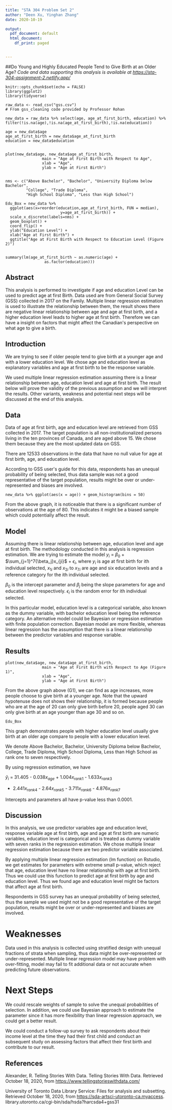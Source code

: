 ```yaml
---
title: "STA 304 Problem Set 2"
author: "Deen Xu, Yinghan Zhang"
date: 2020-10-19

output:
  pdf_document: default
  html_document:
    df_print: paged


---
```

##Do Young and Highly Educated People Tend to Give Birth at an Older Age?
*Code and data supporting this analysis is available at* 
*https://sta-304-assignment-2.netlify.app/*
```{r setup, include=FALSE}
knitr::opts_chunk$set(echo = FALSE)
library(ggplot2)
library(tidyverse)

raw_data <- read_csv("gss.csv") 
# From gss_cleaning code provided by Professor Rohan
```

```{r, include=FALSE}
new_data = raw_data %>% select(age, age_at_first_birth, education) %>% filter(!is.na(age),!is.na(age_at_first_birth),!is.na(education))

age = new_data$age
age_at_first_birth = new_data$age_at_first_birth
education = new_data$education


plot(new_data$age, new_data$age_at_first_birth, 
                main = "Age at First Birth with Respect to Age", 
                xlab = "Age", 
                ylab = "Age at First Birth")


nms <- c("Above Bachelor", "Bachelor", "University Diploma below Bachelor", 
         "College", "Trade Diploma", 
         "High School Diploma", "Less than High School")

Edu_Box = new_data %>% 
  ggplot(aes(x=reorder(education,age_at_first_birth, FUN = median),
                        y=age_at_first_birth)) + 
  scale_x_discrete(labels=nms) +
  geom_boxplot() + 
  coord_flip() + 
  ylab("Education Level") + 
  xlab("Age at First Birth") + 
  ggtitle("Age at First Birth with Respect to Education Level (Figure 2)")


summary(lm(age_at_first_birth ~ as.numeric(age) + 
                 as.factor(education)))

```

## Abstract
This analysis is performed to investigate if age and education Level can be 
used to predict age at first Birth. Data used are from General Social Survey
(GSS) collected in 2017 on the Family. Multiple linear regression estimation 
is used to illustrate the relationship between them, the result shows there are 
negative linear relationship between age and age at first birth, and a higher 
education level leads to higher age at first birth. Therefore we can have a 
insight on factors that might affect the Canadian's perspective on what age to 
give a birth.



## Introduction
We are trying to see if older people tend to give birth at a younger age and 
with a lower education level. We chose age and education level as explanatory 
variables and age at first birth to be the response variable.

We used multiple linear regression estimation assuming there is a linear 
relationship between age, education level and age at first birth. The result 
below will prove the validity of the previous assumption and we will interpret 
the results. Other variants, weakness and potential next steps will be discussed 
at the end of this analysis.


## Data
Data of age at first birth, age and education level are retrieved from GSS 
collected in 2017. The target population is all non-institutionalized persons 
living in the ten provinces of Canada, and are aged above 15. We chose them 
because they are the most updated data on GSS.

There are 12533 observations in the data that have no null value for age at 
first birth, age, and education level.

According to GSS user's guide for this data, respondents has an unequal 
probability of being selected, thus data sample was not a good representative of 
the target population, results might be over or under-represented and biases are
involved.
```{r, echo=FALSE}
new_data %>% ggplot(aes(x = age)) + geom_histogram(bins = 50)
```
From the above graph, it is noticeable that there is a significant number of 
observations at the age of 80. This indicates it might be a biased sample which 
could potentially affect the result.




## Model
Assuming there is linear relationship between age, education level and age at
first birth. The methodology conducted in this analysis is regression estimation.
We are trying to estimate the model 
$y_{i}$ = ${\beta_0}$ + $\sum_{j=1}^7{\beta_j}x_{ji}$ + ${\epsilon_{i}}$,
where $y_{i}$ is age at first birth for ith individual selected, $x_{1i}$ and 
$x_{2i}$ to $x_{7i}$ are age and six education levels and a reference category for
the ith individual selected. 

${\beta_0}$ is the intercept parameter and ${\beta_j}$ being the slope parameters
for age and education level respectively. ${\epsilon_{i}}$ is the random error 
for ith individual selected.

In this particular model, education level is a categorical variable, also known
as the dummy variable, with bachelor education level being the reference category.
An alternative model could be Bayesian or regression estimation with finite 
population correction. Bayesian model are more flexible, whereas linear regression
has the assumption that there is a linear relationship between the predictor 
variables and response variable.


## Results
```{r, echo=FALSE}
plot(new_data$age, new_data$age_at_first_birth, 
                main = "Age at First Birth with Respect to Age (Figure 1)", 
                xlab = "Age", 
                ylab = "Age at First Birth")

```
From the above graph above (G1), we can find as age increases, more people choose
to give birth at a younger age. Note that the upward hypotenuse does not shows 
their relationship, it is formed because people who are at the age of 20 can 
only give birth before 20, people aged 30 can only give birth at an age younger
than age 30 and so on.
```{r, echo=FALSE}
Edu_Box
```
This graph demonstrates people with higher education level usually give birth at
an older age compare to people with a lower education level.

We denote Above Bachelor, Bachelor, University Diploma below Bachelor, College, 
Trade Diploma, High School Diploma, Less than High School as rank one to seven
respectively.

By using regression estimation, we have

$\hat{y}_{i}$ = 31.405 - 0.038$x_{age}$ + 1.004$x_{rank1}$ - 1.633$x_{rank3}$ 
- 2.441$x_{rank4}$ - 2.64$x_{rank5}$ - 3.711$x_{rank6}$ - 4.876$x_{rank7}$ 

Intercepts and parameters all have p-value less than 0.0001.


## Discussion
In this analysis, we use predictor variables age and education level, response
variable age at first birth, age and age at first birth are numeric variables,
education level is categorical and is treated as dummy variable with seven ranks
in the regression estimation. We chose multiple linear regression estimation
because there are two predictor variable associated.

By applying multiple linear regression estimation (lm function) on Rstudio, we
get estimates for parameters with extreme small p-value, which reject that
age, education level have no linear relationship with age at first birth. Thus 
we could use this function to predict age at first birth by age and education 
level. Thus we found age and education level might be factors that affect age
at first birth.
                            
Respondents in GSS survey has an unequal probability of being selected, 
thus the sample we used might not be a good representative of the target
population, results might be over or under-represented and biases are
involved.


# Weaknesses
Data used in this analysis is collected using stratified design with unequal 
fractions of strata when sampling, thus data might be over-represented or
under-represented.
Multiple linear regression model may have problem with over-fitting, model may
fail to fit additional data or not accurate when predicting future observations.


# Next Steps
We could rescale weights of sample to solve the unequal 
probabilities of selection. In addition, we could use Bayesian approach to 
estimate the parameter since it has more flexibility than linear regression
approach, we could get a better result.

We could conduct a follow-up survey to ask respondents about their income level
at the time they had their first child and conduct an subsequent study on assessing
factors that affect their first birth and contribute to our result.


## References

Alexander, R. Telling Stories With Data. Telling Stories With Data. Retrieved 
    October 18, 2020, from https://www.tellingstorieswithdata.com/

University of Toronto Data Library Service: Files for analysis and subsetting. 
    Retrieved October 18, 2020, from https://sda-artsci-utoronto-ca.myaccess.
    library.utoronto.ca/cgi-bin/sda/hsda?harcsda4+gss31
